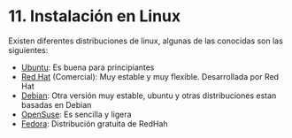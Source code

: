 # 11. Instalación en Linux

Existen diferentes distribuciones de linux, algunas de las conocidas  son las siguientes:

* [Ubuntu](https://www.ubuntu.com/): Es buena para principiantes
* [Red Hat](https://www.redhat.com/es) \(Comercial\): Muy estable y muy flexible. Desarrollada por Red Hat
* [Debian](https://www.debian.org/index.es.html): Otra versión muy estable, ubuntu y otras distribuciones estan basadas en Debian
* [OpenSuse](https://www.opensuse.org/): Es sencilla y ligera
* [Fedora](https://getfedora.org/es/): Distribución gratuita de RedHah




